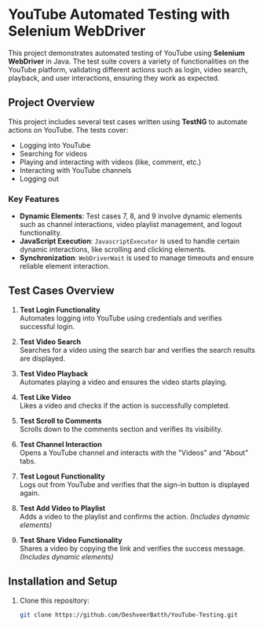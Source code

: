 # YouTube Automated Testing with Selenium WebDriver

This project demonstrates automated testing of YouTube using **Selenium WebDriver** in Java. The test suite covers a variety of functionalities on the YouTube platform, validating different actions such as login, video search, playback, and user interactions, ensuring they work as expected.

## Project Overview

This project includes several test cases written using **TestNG** to automate actions on YouTube. The tests cover:

- Logging into YouTube
- Searching for videos
- Playing and interacting with videos (like, comment, etc.)
- Interacting with YouTube channels
- Logging out

### Key Features
- **Dynamic Elements**: Test cases 7, 8, and 9 involve dynamic elements such as channel interactions, video playlist management, and logout functionality.
- **JavaScript Execution**: `JavascriptExecutor` is used to handle certain dynamic interactions, like scrolling and clicking elements.
- **Synchronization**: `WebDriverWait` is used to manage timeouts and ensure reliable element interaction.

## Test Cases Overview

1. **Test Login Functionality**  
   Automates logging into YouTube using credentials and verifies successful login.

2. **Test Video Search**  
   Searches for a video using the search bar and verifies the search results are displayed.

3. **Test Video Playback**  
   Automates playing a video and ensures the video starts playing.

4. **Test Like Video**  
   Likes a video and checks if the action is successfully completed.

5. **Test Scroll to Comments**  
   Scrolls down to the comments section and verifies its visibility.

6. **Test Channel Interaction**  
   Opens a YouTube channel and interacts with the "Videos" and "About" tabs.

7. **Test Logout Functionality**  
   Logs out from YouTube and verifies that the sign-in button is displayed again.

8. **Test Add Video to Playlist**  
   Adds a video to the playlist and confirms the action. *(Includes dynamic elements)*

9. **Test Share Video Functionality**  
   Shares a video by copying the link and verifies the success message. *(Includes dynamic elements)*

## Installation and Setup

1. Clone this repository:
   ```bash
   git clone https://github.com/DeshveerBatth/YouTube-Testing.git
